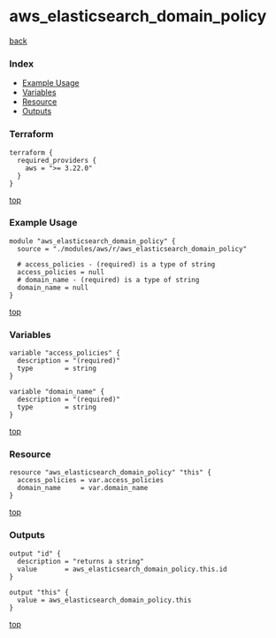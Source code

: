 # aws_elasticsearch_domain_policy
[back](../aws.md)
### Index
- [Example Usage](#example-usage)
- [Variables](#variables)
- [Resource](#resource)
- [Outputs](#outputs)
### Terraform
```hcl
terraform {
  required_providers {
    aws = ">= 3.22.0"
  }
}
```
[top](#index)
### Example Usage
```hcl
module "aws_elasticsearch_domain_policy" {
  source = "./modules/aws/r/aws_elasticsearch_domain_policy"

  # access_policies - (required) is a type of string
  access_policies = null
  # domain_name - (required) is a type of string
  domain_name = null
}
```
[top](#index)
### Variables
```hcl
variable "access_policies" {
  description = "(required)"
  type        = string
}

variable "domain_name" {
  description = "(required)"
  type        = string
}
```
[top](#index)

### Resource
```hcl
resource "aws_elasticsearch_domain_policy" "this" {
  access_policies = var.access_policies
  domain_name     = var.domain_name
}
```
[top](#index)
### Outputs
```hcl
output "id" {
  description = "returns a string"
  value       = aws_elasticsearch_domain_policy.this.id
}

output "this" {
  value = aws_elasticsearch_domain_policy.this
}
```
[top](#index)
